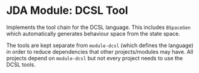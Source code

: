 # JDA Module: DCSL Tool

Implements the tool chain for the DCSL language. This includes `BSpaceGen` which automatically generates behaviour space from the state space.

The tools are kept separate from `module-dcsl` (which defines the language) in order to reduce dependencies that other projects/modules may have. All projects depend on `module-dcsl` but not every project needs to use the DCSL tools.